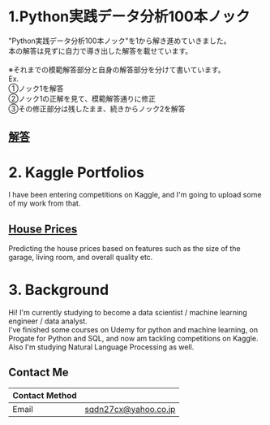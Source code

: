 # 1.Python実践データ分析100本ノック<br/>
"Python実践データ分析100本ノック"を1から解き進めていきました。<br/>
本の解答は見ずに自力で導き出した解答を載せています。<br/>
<br/>
※それまでの模範解答部分と自身の解答部分を分けて書いています。<br/>
Ex.<br/>
①ノック1を解答<br/>
②ノック1の正解を見て、模範解答通りに修正<br/>
③その修正部分は残したまま、続きからノック2を解答<br/>

## [解答](https://github.com/TS-0910/100fungos_1st)<br/>

# 2. Kaggle Portfolios<br/>

I have been entering competitions on Kaggle, and I'm going to upload some of my work from that.<br/>

## [House Prices](https://github.com/TS-0910/Kaggle_Housing)

Predicting the house prices based on features such as the size of the garage, living room, and overall quality etc.

# 3. Background

Hi! I'm currently studying to become a data scientist / machine learning engineer / data analyst.<br/>
I've finished some courses on Udemy for python and machine learning, on Progate for Python and SQL, and now am tackling competitions on Kaggle. <br/>
Also I'm studying Natural Language Processing as well.

## Contact Me

| Contact Method |  |
| --- | --- |
|Email | sqdn27cx@yahoo.co.jp |
